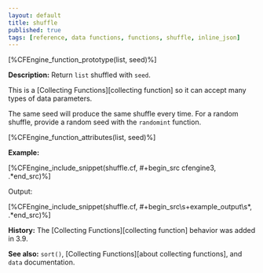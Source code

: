 ```yaml
---
layout: default
title: shuffle
published: true
tags: [reference, data functions, functions, shuffle, inline_json]
---
```


[%CFEngine_function_prototype(list, seed)%]

**Description:** Return `list` shuffled with `seed`.

This is a [Collecting Functions][collecting function] so it can accept many types of data parameters.

The same seed will produce the same shuffle every time. For a random shuffle, 
provide a random seed with the `randomint` function.

[%CFEngine_function_attributes(list, seed)%]

**Example:**

[%CFEngine_include_snippet(shuffle.cf, #\+begin_src cfengine3, .*end_src)%]

Output:

[%CFEngine_include_snippet(shuffle.cf, #\+begin_src\s+example_output\s*, .*end_src)%]

**History:** The [Collecting Functions][collecting function] behavior was added in 3.9.

**See also:** `sort()`, [Collecting Functions][about collecting functions], and `data` documentation.
